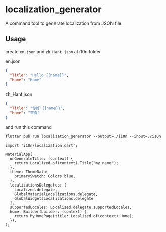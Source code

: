 # localization_generator

A command tool to generate localization from JSON file.

## Usage

create `en.json` and `zh_Hant.json` at i10n folder

en.json
```json
{
  "Title": "Hello {{name}}",
  "Home": "Home"
}
```

zh_Hant.json
```json
{
  "Title": "你好 {{name}}",
  "Home": "首頁"
}
```

and run this command
```
flutter pub run localization_generator --output=./i10n --input=./i10n
```


```
import 'i10n/localization.dart';

MaterialApp(
  onGenerateTitle: (context) {
    return Localized.of(context).Title("my name");
  },
  theme: ThemeData(
    primarySwatch: Colors.blue,
  ),
  localizationsDelegates: [
    Localized.delegate,
    GlobalMaterialLocalizations.delegate,
    GlobalWidgetsLocalizations.delegate
  ],
  supportedLocales: Localized.delegate.supportedLocales,
  home: Builder(builder: (context) {
    return MyHomePage(title: Localized.of(context).Home);
  }),
);
```
